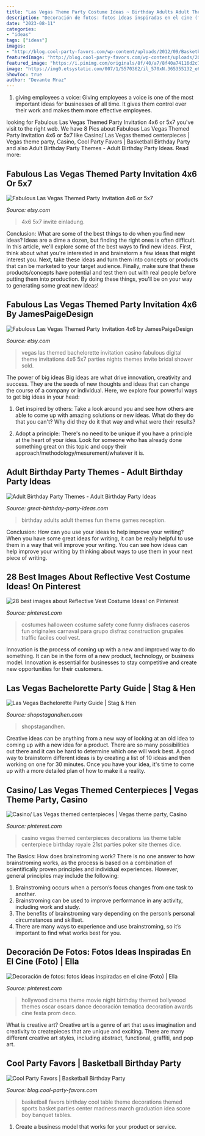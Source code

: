 ```yaml
---
title: "Las Vegas Theme Party Costume Ideas ~ Birthday Adults Adult Themes Fun Theme Games Reception"
description: "Decoración de fotos: fotos ideas inspiradas en el cine (foto)"
date: "2023-08-11"
categories:
- "ideas"
tags: ["ideas"]
images:
- "http://blog.cool-party-favors.com/wp-content/uploads/2012/09/Basketball-Favors.jpg"
featuredImage: "http://blog.cool-party-favors.com/wp-content/uploads/2012/09/Basketball-Favors.jpg"
featured_image: "https://i.pinimg.com/originals/8f/40/a7/8f40a74116d2c781ddba1586a2ffebba.jpg"
image: "https://img0.etsystatic.com/007/1/5570362/il_570xN.365355132_e6gk.jpg"
ShowToc: true
author: "Devante Mraz"
---
```



1. giving employees a voice: Giving employees a voice is one of the most important ideas for businesses of all time. It gives them control over their work and makes them more effective employees.

	

		
looking for Fabulous Las Vegas Themed Party Invitation 4x6 or 5x7 you've visit to the right web. We have 8 Pics about Fabulous Las Vegas Themed Party Invitation 4x6 or 5x7 like Casino/ Las Vegas themed centerpieces | Vegas theme party, Casino, Cool Party Favors | Basketball Birthday Party and also Adult Birthday Party Themes - Adult Birthday Party Ideas. Read more:
		
    
## Fabulous Las Vegas Themed Party Invitation 4x6 Or 5x7

<img loading=lazy src="https://img0.etsystatic.com/007/1/5570362/il_570xN.365355132_e6gk.jpg" onerror="this.onerror=null;this.src='https://tse3.mm.bing.net/th?id=OIP.n7H-VMYrCtnvmp4gkiL9DgHaKG&amp;pid=15.1';" alt="Fabulous Las Vegas Themed Party Invitation 4x6 or 5x7">

_Source: etsy.com_

>4x6 5x7 invite einladung. 

	

Conclusion: What are some of the best things to do when you find new ideas?
Ideas are a dime a dozen, but finding the right ones is often difficult. In this article, we'll explore some of the best ways to find new ideas. First, think about what you're interested in and brainstorm a few ideas that might interest you. Next, take these ideas and turn them into concepts or products that can be marketed to your target audience. Finally, make sure that these products/concepts have potential and test them out with real people before putting them into production. By doing these things, you'll be on your way to generating some great new ideas!

    
## Fabulous Las Vegas Themed Party Invitation 4x6 By JamesPaigeDesign

<img loading=lazy src="http://img0.etsystatic.com/007/1/5570362/il_570xN.365355132_e6gk.jpg" onerror="this.onerror=null;this.src='https://tse2.mm.bing.net/th?id=OIP.HANzzdJ7LbErgdRe2m31wgHaKG&amp;pid=15.1';" alt="Fabulous Las Vegas Themed Party Invitation 4x6 by JamesPaigeDesign">

_Source: etsy.com_

>vegas las themed bachelorette invitation casino fabulous digital theme invitations 4x6 5x7 parties nights themes invite bridal shower sold. 

	

The power of big ideas
Big ideas are what drive innovation, creativity and success. They are the seeds of new thoughts and ideas that can change the course of a company or individual. Here, we explore four powerful ways to get big ideas in your head:
1. Get inspired by others: Take a look around you and see how others are able to come up with amazing solutions or new ideas. What do they do that you can't? Why did they do it that way and what were their results?

2. Adopt a principle: There's no need to be unique if you have a principle at the heart of your idea. Look for someone who has already done something great on this topic and copy their approach/methodology/mesurement/whatever it is.

    
## Adult Birthday Party Themes - Adult Birthday Party Ideas

<img loading=lazy src="https://www.great-birthday-party-ideas.com/images/adult-birthday-party.jpg" onerror="this.onerror=null;this.src='https://tse2.mm.bing.net/th?id=OIP.CfG9oiQwP-z_1Cu03Ci7OAHaE6&amp;pid=15.1';" alt="Adult Birthday Party Themes - Adult Birthday Party Ideas">

_Source: great-birthday-party-ideas.com_

>birthday adults adult themes fun theme games reception. 

	

Conclusion: How can you use your ideas to help improve your writing?
When you have some great ideas for writing, it can be really helpful to use them in a way that will improve your writing. You can see how ideas can help improve your writing by thinking about ways to use them in your next piece of writing.

    
## 28 Best Images About Reflective Vest Costume Ideas! On Pinterest

<img loading=lazy src="https://s-media-cache-ak0.pinimg.com/736x/9a/64/c4/9a64c41a14e232fa576919f2b72fb8b3.jpg" onerror="this.onerror=null;this.src='https://tse3.mm.bing.net/th?id=OIP.J8xVYqLMTgS45H10RuyeLwAAAA&amp;pid=15.1';" alt="28 best images about Reflective Vest Costume Ideas! on Pinterest">

_Source: pinterest.com_

>costumes halloween costume safety cone funny disfraces caseros fun originales carnaval para grupo disfraz construction grupales traffic faciles cool vest. 

	

Innovation is the process of coming up with a new and improved way to do something. It can be in the form of a new product, technology, or business model. Innovation is essential for businesses to stay competitive and create new opportunities for their customers.

    
## Las Vegas Bachelorette Party Guide | Stag &amp; Hen

<img loading=lazy src="http://cdn.shopify.com/s/files/1/1374/6221/products/Photo_Tours_-_Las_Vegas_Bachelorette_Party_600x600.jpg?v=1558571056" onerror="this.onerror=null;this.src='https://tse4.mm.bing.net/th?id=OIP.pXyPyWyM0YfkYI8PzsOdugHaHa&amp;pid=15.1';" alt="Las Vegas Bachelorette Party Guide | Stag &amp; Hen">

_Source: shopstagandhen.com_

>shopstagandhen. 

	

Creative ideas can be anything from a new way of looking at an old idea to coming up with a new idea for a product. There are so many possibilities out there and it can be hard to determine which one will work best. A good way to brainstorm different ideas is by creating a list of 10 ideas and then working on one for 30 minutes. Once you have your idea, it's time to come up with a more detailed plan of how to make it a reality.

    
## Casino/ Las Vegas Themed Centerpieces | Vegas Theme Party, Casino

<img loading=lazy src="https://i.pinimg.com/originals/8f/40/a7/8f40a74116d2c781ddba1586a2ffebba.jpg" onerror="this.onerror=null;this.src='https://tse2.mm.bing.net/th?id=OIP.0o5E7AzOU9GHXTRkFs0jiQHaJ4&amp;pid=15.1';" alt="Casino/ Las Vegas themed centerpieces | Vegas theme party, Casino">

_Source: pinterest.com_

>casino vegas themed centerpieces decorations las theme table centerpiece birthday royale 21st parties poker site themes dice. 

	

The Basics: How does brainstroming work?
There is no one answer to how brainstroming works, as the process is based on a combination of scientifically proven principles and individual experiences. However, general principles may include the following:
1. Brainstroming occurs when a person’s focus changes from one task to another.
2. Brainstroming can be used to improve performance in any activity, including work and study.
3. The benefits of brainstroming vary depending on the person’s personal circumstances and skillset.
4. There are many ways to experience and use brainstroming, so it’s important to find what works best for you.

    
## Decoración De Fotos: Fotos Ideas Inspiradas En El Cine (Foto) | Ella

<img loading=lazy src="https://i.pinimg.com/736x/ae/27/30/ae27305add7f210ad2e6286c524d0bd3.jpg" onerror="this.onerror=null;this.src='https://tse1.mm.bing.net/th?id=OIP.G9gNgm8S5IZu4kKSkzRCWAHaNK&amp;pid=15.1';" alt="Decoración de fotos: fotos ideas inspiradas en el cine (Foto) | Ella">

_Source: pinterest.com_

>hollywood cinema theme movie night birthday themed bollywood themes oscar oscars dance decoración tematica decoration awards cine festa prom deco. 

	

What is creative art?
Creative art is a genre of art that uses imagination and creativity to createpieces that are unique and exciting. There are many different creative art styles, including abstract, functional, graffiti, and pop art.

    
## Cool Party Favors | Basketball Birthday Party

<img loading=lazy src="http://blog.cool-party-favors.com/wp-content/uploads/2012/09/Basketball-Favors.jpg" onerror="this.onerror=null;this.src='https://tse2.mm.bing.net/th?id=OIP.NIR4dulhrUPbmHRRQaZX5wHaKQ&amp;pid=15.1';" alt="Cool Party Favors | Basketball Birthday Party">

_Source: blog.cool-party-favors.com_

>basketball favors birthday cool table theme decorations themed sports basket parties center madness march graduation idea score boy banquet tables. 

	

1. Create a business model that works for your product or service.

